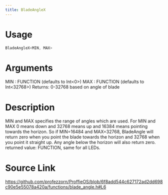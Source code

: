 ```yaml
---
title: BladeAngleX
---
```


# Usage
```cpp
BladeAngleX<MIN, MAX>
```

# Arguments
MIN : FUNCTION (defaults to Int<0>)
MAX : FUNCTION (defaults to Int<32768>)
Returns: 0-32768 based on angle of blade

# Description
MIN and MAX specifies the range of angles which are used.
For MIN and MAX 0 means down and 32768 means up and 16384 means
pointing towards the horizon.
So if MIN=16484 and MAX=32768, BladeAngle will return zero when you
point the blade towards the horizon and 32768 when you point it
straight up. Any angle below the horizon will also return zero.
returned value: FUNCTION, same for all LEDs.

# Source Link
https://github.com/profezzorn/ProffieOS/blob/6f8add544c627172ad2dd698c90e5e55078a420a/functions/blade_angle.h#L6
